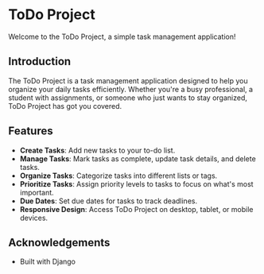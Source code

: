 # ToDo Project

Welcome to the ToDo Project, a simple task management application!

## Introduction

The ToDo Project is a task management application designed to help you organize your daily tasks efficiently. Whether you're a busy professional, a student with assignments, or someone who just wants to stay organized, ToDo Project has got you covered.

## Features

- **Create Tasks**: Add new tasks to your to-do list.
- **Manage Tasks**: Mark tasks as complete, update task details, and delete tasks.
- **Organize Tasks**: Categorize tasks into different lists or tags.
- **Prioritize Tasks**: Assign priority levels to tasks to focus on what's most important.
- **Due Dates**: Set due dates for tasks to track deadlines.
- **Responsive Design**: Access ToDo Project on desktop, tablet, or mobile devices.

## Acknowledgements

- Built with Django
